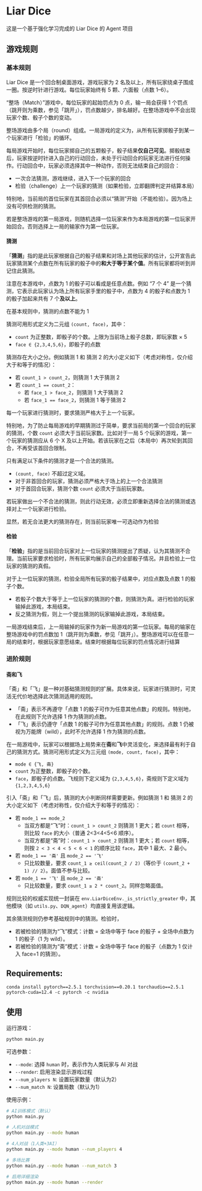 # Liar Dice

这是一个基于强化学习完成的 Liar Dice 的 Agent 项目

## 游戏规则

### 基本规则

Liar Dice 是一个回合制桌面游戏，游戏玩家为 2 名及以上，所有玩家绕桌子围成一圈。按逆时针进行游戏。每位玩家始终有 5 颗、六面骰（点数 1–6）。

“整场（Match）”游戏中，每位玩家的起始罚点为 0 点，输一局会获得 1 个罚点（跳开则为乘数，参见「跳开」），罚点数越少，排名越好。在整场游戏中不会出现玩家个数、骰子个数的变动。

整场游戏由多个局（round）组成。一局游戏的定义为，从所有玩家掷骰子到某一个玩家进行「检验」的循环。

每局游戏开始时，每位玩家掷自己的五颗骰子，骰子结果**仅自己可见**。掷骰结束后，玩家按逆时针进入自己的行动回合，未处于行动回合的玩家无法进行任何操作。行动回合中，玩家必须选择其中一种动作，否则无法结束自己的回合：

- 一次合法猜测，游戏继续，进入下一个玩家的回合
- 检验（challenge）上一个玩家的猜测（如果检验，立即翻牌判定并结算本局）


特别地，当前局的首位玩家在其首回合必须以“猜测”开始（不能检验）。因为场上没有可供检测的猜测。

若是整场游戏的第一局游戏，则随机选择一位玩家来作为本局游戏的第一位玩家开始回合。否则选择上一局的输家作为第一位玩家。
#### 猜测

「**猜测**」指的是此玩家根据自己的骰子结果和对场上其他玩家的估计，公开宣告此玩家猜测某个点数在所有玩家的骰子中的**和大于等于某个值**。所有玩家都将听到并记住此猜测。

注意在本游戏中，点数为 1 的骰子可以看成是任意点数。例如 “7 个 4” 是一个猜测，它表示此玩家认为场上所有玩家手里的骰子中，点数为 4 的骰子和点数为 1 的骰子加起来共有 7 个**及以上**。

在基本规则中，猜测的点数不能为 1

猜测可用形式定义为二元组 `(count, face)`，其中：

- `count` 为正整数，即骰子的个数。上限为当前场上骰子总数，即玩家数 × 5
- `face ∈ {2,3,4,5,6}`，即骰子的点数

猜测存在大小之分。例如猜测 1 和 猜测 2 的大小定义如下（考虑对称性，仅介绍大于和等于的情况）：

- 若 `count_1 > count_2`，则猜测 1 大于猜测 2
- 若 `count_1 == count_2`：
	- 若 `face_1 > face_2`，则猜测 1 大于猜测 2
	- 若 `face_1 == face_2`，则猜测 1 等于猜测 2

每一个玩家进行猜测时，要求猜测严格大于上一个玩家。

特别地，为了防止每局游戏的早期猜测过于简单，要求当前局的第一个回合的玩家的猜测，个数 `count` 必须大于当前玩家数。比如对于一局 5 个玩家的游戏，第一个玩家的猜测应从 6 个 X 及以上开始。若该玩家在之后（本局中）再次轮到其回合，不再受该首回合限制。

只有满足以下条件的猜测才是一个合法的猜测。

- `(count, face)` 不超过定义域。
- 对于非首回合的玩家，猜测必须严格大于场上的上一个合法猜测
- 对于首回合玩家，猜测个数 `count` 必须大于当前玩家数。

若玩家做出一个不合法的猜测，则此行动无效，必须立即重新选择合法的猜测或选择对上一个玩家进行检验。

显然，若无合法更大的猜测存在，则当前玩家唯一可选动作为检验

#### 检验

「**检验**」指的是当前回合玩家对上一位玩家的猜测提出了质疑，认为其猜测不合理。当前玩家要求检验时，所有玩家均展示自己的全部骰子情况。并且检验上一位玩家的猜测的真假。

对于上一位玩家的猜测，检验全局所有玩家的骰子结果中，对应点数及点数 1 的骰子个数。

- 若骰子个数大于等于上一位玩家的猜测的个数，则猜测为真。进行检验的玩家输掉此游戏，本局结束。
- 反之猜测为假，则上一个提出猜测的玩家输掉此游戏，本局结束。

一局游戏结束后，上一局输掉的玩家作为新一局游戏的第一位玩家。每局的输家在整场游戏中的罚点数加 1（跳开则为乘数，参见「跳开」）。整场游戏可以在任意一局的结束时，根据玩家意愿结束。结束时根据每位玩家的罚点情况进行结算

### 进阶规则

#### 斋和飞

「斋」和「飞」是一种对基础猜测规则的扩展。具体来说，玩家进行猜测时，可灵活无代价地选择此次猜测适用的规则。

- 「斋」表示不再遵守「点数 1 的骰子可作为任意其他点数」的规则。特别地，在此规则下允许选择 1 作为猜测的点数。
- 「飞」表示仍遵守「点数 1 的骰子可作为任意其他点数」的规则。点数 1 仍被视为万能牌（wild），此时不允许选择 1 作为猜测的点数。

在一局游戏中，玩家可以根据场上局势来在**斋**和**飞**中灵活变化，来选择最有利于自己的猜测方式。猜测可用形式定义为三元组 `(mode, count, face)`，其中：

- `mode ∈ {飞, 斋}`
- `count` 为正整数，即骰子的个数。
- `face`，即骰子的点数。飞规则下定义域为 `{2,3,4,5,6}`，斋规则下定义域为 `{1,2,3,4,5,6}`

引入「斋」和「飞」后，猜测的大小判断同样需要更新。例如猜测 1 和 猜测 2 的大小定义如下（考虑对称性，仅介绍大于和等于的情况）：

- 若 `mode_1 == mode_2`
	- 当双方都是“飞”时：`count_1 > count_2` 则猜测 1 更大；若 `count` 相等，则比较 `face` 的大小（普通 2<3<4<5<6 顺序）。
	- 当双方都是“斋”时：`count_1 > count_2` 则猜测 1 更大；若 `count` 相等，则按 `2 < 3 < 4 < 5 < 6 < 1` 的顺序比较 `face`，其中 1 最大、2 最小。
- 若 `mode_1 == '斋'` 且 `mode_2 == '飞'`
	- 只比较数量，要求 `count_1 ≥ ceil(count_2 / 2)`（等价于 `(count_2 + 1) // 2`）。面值不参与比较。
- 若 `mode_1 == '飞'` 且 `mode_2 == '斋'`
	- 只比较数量，要求 `count_1 ≥ 2 * count_2`。同样忽略面值。

规则比较的权威实现统一封装在 `env.LiarDiceEnv._is_strictly_greater` 中，其他模块（如 `utils.py`、`DQN_agent`）均直接复用该逻辑。

其余猜测规则仍参考基础规则中的猜测。检验时，

- 若被检验的猜测为“飞”模式：计数 = 全场中等于 face 的骰子 + 全场中点数为 1 的骰子（1 为 wild）。
- 若被检验的猜测为“斋”模式：计数 = 全场中等于 face 的骰子（点数为 1 仅计入 face=1 的猜测）。

## Requirements:

```
conda install pytorch==2.5.1 torchvision==0.20.1 torchaudio==2.5.1 pytorch-cuda=12.4 -c pytorch -c nvidia
```

## 使用

运行游戏：

```bash
python main.py
```

可选参数：

- `--mode`: 选择 `human` 时，表示作为人类玩家与 AI 对战
- `--render`: 启用渲染显示游戏过程
- `--num_players N`: 设置玩家数量（默认为2）
- `--num_match N`: 设置局数（默认为1）

使用示例：

```bash
# AI训练模式（默认）
python main.py

# 人机对战模式
python main.py --mode human

# 4人对战（1人类+3AI）
python main.py --mode human --num_players 4

# 多场比赛
python main.py --mode human --num_match 3

# 启用详细渲染
python main.py --mode human --render
```

